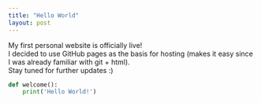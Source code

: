 ```yaml
---
title: "Hello World"
layout: post
---
```

My first personal website is officially live!  
I decided to use GitHub pages as the basis for 
hosting (makes it easy since I was already familiar with git + html).  
Stay tuned for further updates :)
```python
def welcome():
    print('Hello World!')
```

